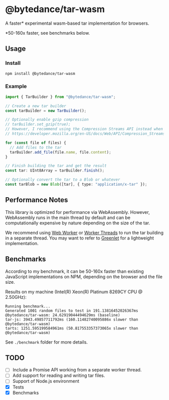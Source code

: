 # @bytedance/tar-wasm

A faster\* experimental wasm-based tar implementation for browsers.

\*50-160x faster, see benchmarks below.

## Usage

### Install

```bash
npm install @bytedance/tar-wasm
```

### Example

```typescript
import { TarBuilder } from "@bytedance/tar-wasm";

// Create a new tar builder
const tarBuilder = new TarBuilder();

// Optionally enable gzip compression
// tarBuilder.set_gzip(true);
// However, I recommend using the Compression Streams API instead when possible:
// https://developer.mozilla.org/en-US/docs/Web/API/Compression_Streams_API

for (const file of files) {
  // Add files to the tar
  tarBuilder.add_file(file.name, file.content);
}

// Finish building the tar and get the result
const tar: UInt8Array = tarBuilder.finish();

// Optionally convert the tar to a Blob or whatever
const tarBlob = new Blob([tar], { type: "application/x-tar" });
```

## Performance Notes

This library is optimized for performance via WebAssembly.
However, WebAssembly runs in the main thread by default and can be computationally expensive by nature depending on the size of the tar.

We recommend using [Web Worker](https://developer.mozilla.org/en-US/docs/Web/API/Web_Workers_API) or [Worker Threads](https://nodejs.org/api/worker_threads.html) to run the tar building in a separate thread.
You may want to refer to [Greenlet](https://github.com/developit/greenlet) for a lightweight implementation.

## Benchmarks

According to my benchmark, it can be 50-160x faster than existing JavaScript implementations on NPM, depending on the browser and the file size.

Results on my machine
(Intel(R) Xeon(R) Platinum 8269CY CPU @ 2.50GHz):

```
Running benchmark...
Generated 1001 random files to test in 191.13816452026367ms
@bytedance/tar-wasm: 24.62919044494629ms (baseline)
tar-js: 3943.49857711792ms (160.11482740095886x slower than @bytedance/tar-wasm)
tarts: 1251.595199584961ms (50.817553357373065x slower than @bytedance/tar-wasm)
```

See `./benchmark` folder for more details.

## TODO

- [ ] Include a Promise API working from a separate worker thread.
- [ ] Add support for reading and writing tar files.
- [ ] Support of Node.js environment
- [x] Tests
- [x] Benchmarks
